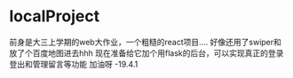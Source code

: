 # localProject
前身是大三上学期的web大作业，一个粗糙的react项目....
好像还用了swiper和放了个百度地图进去hhh
现在准备给它加个用flask的后台，可以实现真正的登录登出和管理留言等功能
加油呀 -19.4.1
